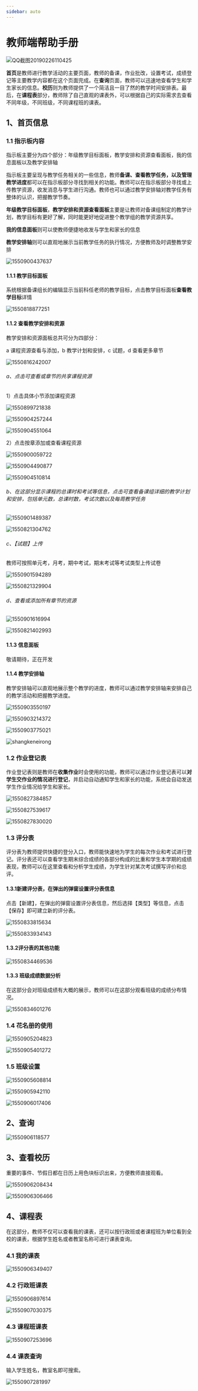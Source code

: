 ```yaml
---
sidebar: auto
---
```


#                        教师端帮助手册



![QQ截图20190226110425](./img/20190226110425.png)



**首页**是教师进行教学活动的主要页面，教师的备课，作业批改，设置考试，成绩登记等主要教学内容都在这个页面完成。在**查询**页面，教师可以迅速地查看学生和学生家长的信息。**校历**则为教师提供了一个简洁且一目了然的教学时间安排表。最后，在**课程表**部分，教师除了自己直观的课表外，可以根据自己的实际需求去查看不同年级，不同班级，不同课程班的课表。



## 1、首页信息



### 1.1 指示板内容

指示板主要分为四个部分：年级教学目标面板，教学安排和资源查看面板，我的信息面板以及教学安排轴

指示板主要呈现与教学任务相关的一些信息，教师**备课、查看教学任务，以及管理教学进度**都可以在指示板部分寻找到相关的功能。教师可以在指示板部分寻找或上传教学资源，收发消息与学生进行沟通。教师也可以通过教学安排轴对教学任务有整体的认识，把握教学节奏。 

**年级教学目标面板**，**教学安排和资源查看面板**主要是让教师对备课组制定的教学计划，教学目标有更好了解，同时能更好地促进整个教学组的教学资源共享。

**我的信息面板**则可以使教师便捷地收发与学生和家长的信息

**教学安排轴**则可以直观地展示当前教学任务的执行情况，方便教师及时调整教学安排

![1550900437637](./img/1550900437637.png)





#### 1.1.1 教学目标面板

系统根据备课组长的编辑显示当前科任老师的教学目标，点击教学目标面板**查看教学目标**详情

![1550818877251](./img/1550818877251.png)





#### 1.1.2 查看教学安排和资源



教学安排和资源面板总共可分为四部分：

a 课程资源查看与添加，b 教学计划和安排，c 试题，d 查看更多章节



![1550816242007](./img/1550821183719.png)





###### a、点击可查看或章节的共享课程资源



  1）点击具体小节添加课程资源

![1550899721838](./img/1550899721838.png)



![1550904257244](./img/1550904257244.png)



![1550904551064](./img/1550904551064.png)





2）点击按章添加或查看课程资源



![1550900059722](./img/1550900059722.png)

![1550904490877](./img/1550904490877.png)



![1550904510814](./img/1550904510814.png)











###### b、在这部分显示课程的总课时和考试等信息，点击可查看备课组详细的教学计划和安排，包括单元数，总课时数，考试次数以及每周教学任务

![1550901489387](./img/1550901489387.png)



![1550821304762](./img/1550821304762.png)





###### c、【试题】上传



教师可按照单元考，月考，期中考试，期末考试等考试类型上传试卷 

![1550901594289](./img/1550901594289.png)



![1550821329904](./img/1550821329904.png)





###### d、查看或添加所有章节的资源



![1550901616994](./img/1550901616994.png)



![1550821402993](./img/1550821402993.png)





#### 1.1.3 信息面板

敬请期待，正在开发



#### 1.1.4 教学安排轴



教学安排轴可以直观地展示整个教学的进度，教师可以通过教学安排轴来安排自己的教学活动和把握教学进度。





![1550903550197](./img/1550903550197.png)



![1550903214372](./img/1550903214372.png)



![1550903775021](./img/1550903775021.png)



![shangkeneirong](./img/shangkeneirong.png)









### 1.2 作业登记表



作业登记表则是教师在**收集作业**时会使用的功能，教师可以通过作业登记表可以**对学生交作业的情况进行登记**，并启动自动通知学生和家长的功能，系统会自动发送学生作业情况给学生和家长。 



![1550827384857](./img/1550827384857.png)



![1550827539617](./img/1550827539617.png)





![1550827830020](./img/1550827830020.png)







### 1.3 评分表



评分表为教师提供快捷的登分入口，教师能快速地为学生的每次作业和考试进行登记。评分表还可以查看学生期末综合成绩的各部分构成的比重和学生本学期的成绩表现，教师可以在这里查看和分析学生成绩，为学生针对某次考试撰写评价和总评。



#### 1.3.1新建评分表，在弹出的弹窗设置评分表信息



点击【新建】，在弹出的弹窗设置评分表信息，然后选择【类型】等信息，点击【保存】即可建立新的评分表。 

![1550833815634](./img/1550833815634.png)

![1550833934143](./img/1550833934143.png)



#### 1.3.2评分表的其他功能



![1550834469536](./img/1550834469536.png)



#### 1.3.3  班级成绩数据分析



在这部分会对班级成绩有大概的展示，教师可以在这部分观看班级的成绩分布情况。

![1550834601276](./img/1550834601276.png)



### 1.4 花名册的使用

![1550905204823](./img/1550905204823.png)

![1550905401272](./img/1550905401272.png)

### 1.5 班级设置



![1550905608814](./img/1550905608814.png)

![1550905942110](./img/1550905942110.png)

![1550906017406](./img/1550906017406.png)



## 2、查询

![1550906118577](./img/1550906118577.png)



## 3、查看校历



重要的事件、节假日都在日历上用色块标识出来，方便教师直接观看。

![1550906208434](./img/1550906208434.png)

![1550906306466](./img/1550906306466.png)









## 4、课程表



在这部分，教师不仅可以查看我的课表，还可以按行政班或者课程班为单位看到全校的课表，根据学生姓名或者教室名称可进行课表查询。



### 4.1 我的课表

![1550906349407](./img/1550906349407.png)



### 4.2 行政班课表

![1550906897614](./img/1550906897614.png)



![1550907030375](./img/1550907030375.png)



### 4.3 课程班课表

![1550907253696](./img/1550907253696.png)



### 4.4 课表查询

输入学生姓名，教室名即可搜索。

![1550907281997](./img/1550907281997.png)









































